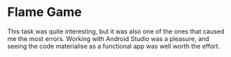 # Flame Game
This task was quite interesting, but it was also one of the ones that caused me the most errors.
Working with Android Studio was a pleasure, and seeing the code materialise as a functional app was well worth the effort.

